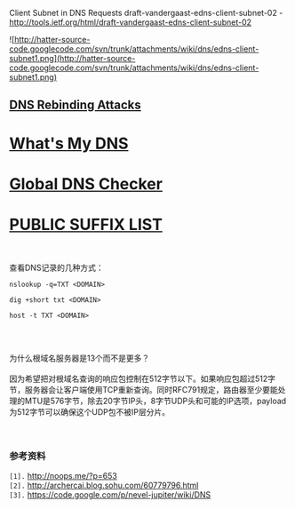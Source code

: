 Client Subnet in DNS Requests draft-vandergaast-edns-client-subnet-02 - http://tools.ietf.org/html/draft-vandergaast-edns-client-subnet-02


![http://hatter-source-code.googlecode.com/svn/trunk/attachments/wiki/dns/edns-client-subnet1.png](http://hatter-source-code.googlecode.com/svn/trunk/attachments/wiki/dns/edns-client-subnet1.png)


## [DNS Rebinding Attacks](http://crypto.stanford.edu/dns/) ##

# [What's My DNS](https://www.whatsmydns.net/) #
# [Global DNS Checker](http://www.nexcess.net/resources/tools/global-dns-checker/) #

# [PUBLIC SUFFIX LIST](https://publicsuffix.org/) #

<br>


查看DNS记录的几种方式：<br>
<pre><code>nslookup -q=TXT &lt;DOMAIN&gt;<br>
dig +short txt &lt;DOMAIN&gt;<br>
host -t TXT &lt;DOMAIN&gt;<br>
</code></pre>

<br>


为什么根域名服务器是13个而不是更多？<br>
<br>
因为希望把对根域名查询的响应包控制在512字节以下。如果响应包超过512字节，服务器会让客户端使用TCP重新查询。同时RFC791规定，路由器至少要能处理的MTU是576字节，除去20字节IP头，8字节UDP头和可能的IP选项，payload为512字节可以确保这个UDP包不被IP层分片。<br>
<br>
<br>
<h3>参考资料</h3>
<code>[1].</code> <a href='http://noops.me/?p=653'>http://noops.me/?p=653</a><br>
<code>[2].</code> <a href='http://archercai.blog.sohu.com/60779796.html'>http://archercai.blog.sohu.com/60779796.html</a><br>
<code>[3].</code> <a href='https://code.google.com/p/nevel-jupiter/wiki/DNS'>https://code.google.com/p/nevel-jupiter/wiki/DNS</a><br>
